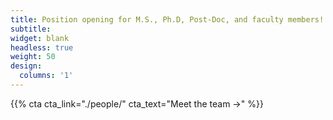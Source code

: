```yaml
---
title: Position opening for M.S., Ph.D, Post-Doc, and faculty members!
subtitle:
widget: blank
headless: true
weight: 50
design:
  columns: '1'
---
```


{{% cta cta_link="./people/" cta_text="Meet the team →" %}}
